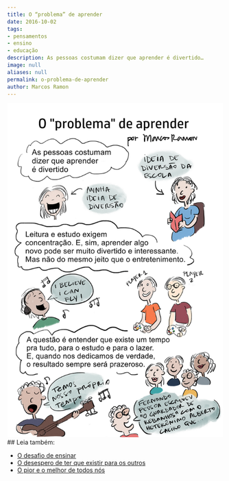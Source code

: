 ```yaml
---
title: O “problema” de aprender
date: 2016-10-02
tags:
- pensamentos
- ensino
- educação
description: As pessoas costumam dizer que aprender é divertido…
image: null
aliases: null
permalink: o-problema-de-aprender
author: Marcos Ramon
---
```

<img src="/assets/img/o-“problema”-de-aprender-medium.png">


<div class="leia-tambem" markdown="1">
## Leia também:

- <a href="/o-desafio-de-ensinar">O desafio de ensinar</a>
- <a href="/o-desespero-de-ter-que-existir-para-os-outros">O desespero de ter que existir para os outros</a>
- <a href="/o-pior-e-o-melhor-de-todos-nos">O pior e o melhor de todos nós</a>
</div>
